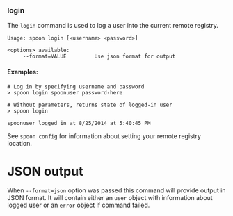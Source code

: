 ### login

The `login` command is used to log a user into the current remote registry.

```
Usage: spoon login [<username> <password>]

<options> available:
     --format=VALUE         Use json format for output
```

#### Examples:

```
# Log in by specifying username and password
> spoon login spoonuser password-here

# Without parameters, returns state of logged-in user
> spoon login

spoonuser logged in at 8/25/2014 at 5:40:45 PM
```

See `spoon config` for information about setting your remote registry location.

# JSON output

When `--format=json` option was passed this command will provide output in JSON format. It will contain either an `user` object with information about logged user or an `error` object if command failed.